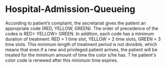 # Hospital-Admission-Queueing
According to patient’s complaint, the secretariat gives the patient an appropriate code (RED, YELLOW, GREEN).
The order of precedence of the codes is RED> YELLOW> GREEN. 
In addition, each code has a minimum duration of treatment: RED = 1 time slot, YELLOW = 2 time slots, GREEN = 3 time slots.
This minimum length of treatment period is not divisible, which means that even if a new and privileged patient arrives, 
the patient will be treated for the minimum amount of time the color s/he has. T
he patient's color code is renewed after this minimum time expires.
